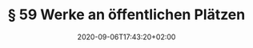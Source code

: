 ---
title: "§ 59 Werke an öffentlichen Plätzen"
date: 2020-09-06T17:43:20+02:00
draft: false
exceptions:
- info53h
memberstates:
- DE 
score: 3
description: "This exception implements the generic exception from Art 5(3)h of the INfosoc directive. It authorises anyone to copy, distribute and publicly reproduce works that are permanently located in public spaces by means of painting or graphic art, by photograph or by film."

beneficiaries:
- anyone 
purposes: 
- No limitation
usage:
- Reproduction
- Distribution
- Public Communication 
- Making available to the public
subjectmatter:
- Works 
compensation: 
- Not required
attribution:
- Not required
otherConditions: 
- In the case of buildings, these powers extend only to the external view.
remarks: "" 
link: https://dejure.org/gesetze/UrhG/59.html
---